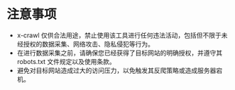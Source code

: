 # 注意事项

- x-crawl 仅供合法用途，禁止使用该工具进行任何违法活动，包括但不限于未经授权的数据采集、网络攻击、隐私侵犯等行为。
- 在进行数据采集之前，请确保您已经获得了目标网站的明确授权，并遵守其 robots.txt 文件规定以及使用条款。
- 避免对目标网站造成过大的访问压力，以免触发其反爬策略或造成服务器宕机。
